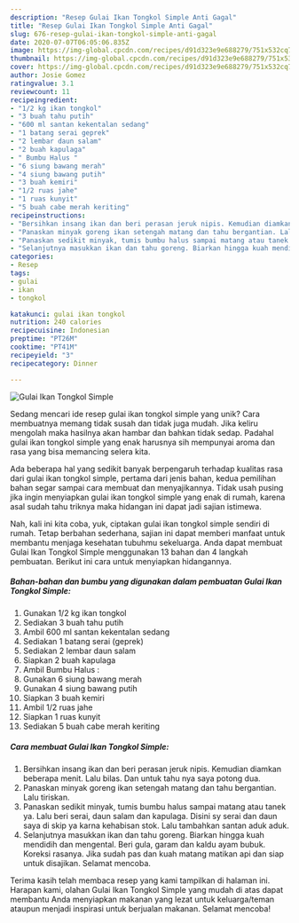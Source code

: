 ```yaml
---
description: "Resep Gulai Ikan Tongkol Simple Anti Gagal"
title: "Resep Gulai Ikan Tongkol Simple Anti Gagal"
slug: 676-resep-gulai-ikan-tongkol-simple-anti-gagal
date: 2020-07-07T06:05:06.835Z
image: https://img-global.cpcdn.com/recipes/d91d323e9e688279/751x532cq70/gulai-ikan-tongkol-simple-foto-resep-utama.jpg
thumbnail: https://img-global.cpcdn.com/recipes/d91d323e9e688279/751x532cq70/gulai-ikan-tongkol-simple-foto-resep-utama.jpg
cover: https://img-global.cpcdn.com/recipes/d91d323e9e688279/751x532cq70/gulai-ikan-tongkol-simple-foto-resep-utama.jpg
author: Josie Gomez
ratingvalue: 3.1
reviewcount: 11
recipeingredient:
- "1/2 kg ikan tongkol"
- "3 buah tahu putih"
- "600 ml santan kekentalan sedang"
- "1 batang serai geprek"
- "2 lembar daun salam"
- "2 buah kapulaga"
- " Bumbu Halus "
- "6 siung bawang merah"
- "4 siung bawang putih"
- "3 buah kemiri"
- "1/2 ruas jahe"
- "1 ruas kunyit"
- "5 buah cabe merah keriting"
recipeinstructions:
- "Bersihkan insang ikan dan beri perasan jeruk nipis. Kemudian diamkan beberapa menit. Lalu bilas. Dan untuk tahu nya saya potong dua."
- "Panaskan minyak goreng ikan setengah matang dan tahu bergantian. Lalu tiriskan."
- "Panaskan sedikit minyak, tumis bumbu halus sampai matang atau tanek ya. Lalu beri serai, daun salam dan kapulaga. Disini sy serai dan daun saya di skip ya karna kehabisan stok. Lalu tambahkan santan aduk aduk."
- "Selanjutnya masukkan ikan dan tahu goreng. Biarkan hingga kuah mendidih dan mengental. Beri gula, garam dan kaldu ayam bubuk. Koreksi rasanya. Jika sudah pas dan kuah matang matikan api dan siap untuk disajikan. Selamat mencoba."
categories:
- Resep
tags:
- gulai
- ikan
- tongkol

katakunci: gulai ikan tongkol 
nutrition: 240 calories
recipecuisine: Indonesian
preptime: "PT26M"
cooktime: "PT41M"
recipeyield: "3"
recipecategory: Dinner

---
```



![Gulai Ikan Tongkol Simple](https://img-global.cpcdn.com/recipes/d91d323e9e688279/751x532cq70/gulai-ikan-tongkol-simple-foto-resep-utama.jpg)

Sedang mencari ide resep gulai ikan tongkol simple yang unik? Cara membuatnya memang tidak susah dan tidak juga mudah. Jika keliru mengolah maka hasilnya akan hambar dan bahkan tidak sedap. Padahal gulai ikan tongkol simple yang enak harusnya sih mempunyai aroma dan rasa yang bisa memancing selera kita.



Ada beberapa hal yang sedikit banyak berpengaruh terhadap kualitas rasa dari gulai ikan tongkol simple, pertama dari jenis bahan, kedua pemilihan bahan segar sampai cara membuat dan menyajikannya. Tidak usah pusing jika ingin menyiapkan gulai ikan tongkol simple yang enak di rumah, karena asal sudah tahu triknya maka hidangan ini dapat jadi sajian istimewa.


Nah, kali ini kita coba, yuk, ciptakan gulai ikan tongkol simple sendiri di rumah. Tetap berbahan sederhana, sajian ini dapat memberi manfaat untuk membantu menjaga kesehatan tubuhmu sekeluarga. Anda dapat membuat Gulai Ikan Tongkol Simple menggunakan 13 bahan dan 4 langkah pembuatan. Berikut ini cara untuk menyiapkan hidangannya.

<!--inarticleads1-->

##### Bahan-bahan dan bumbu yang digunakan dalam pembuatan Gulai Ikan Tongkol Simple:

1. Gunakan 1/2 kg ikan tongkol
1. Sediakan 3 buah tahu putih
1. Ambil 600 ml santan kekentalan sedang
1. Sediakan 1 batang serai (geprek)
1. Sediakan 2 lembar daun salam
1. Siapkan 2 buah kapulaga
1. Ambil  Bumbu Halus :
1. Gunakan 6 siung bawang merah
1. Gunakan 4 siung bawang putih
1. Siapkan 3 buah kemiri
1. Ambil 1/2 ruas jahe
1. Siapkan 1 ruas kunyit
1. Sediakan 5 buah cabe merah keriting




<!--inarticleads2-->

##### Cara membuat Gulai Ikan Tongkol Simple:

1. Bersihkan insang ikan dan beri perasan jeruk nipis. Kemudian diamkan beberapa menit. Lalu bilas. Dan untuk tahu nya saya potong dua.
1. Panaskan minyak goreng ikan setengah matang dan tahu bergantian. Lalu tiriskan.
1. Panaskan sedikit minyak, tumis bumbu halus sampai matang atau tanek ya. Lalu beri serai, daun salam dan kapulaga. Disini sy serai dan daun saya di skip ya karna kehabisan stok. Lalu tambahkan santan aduk aduk.
1. Selanjutnya masukkan ikan dan tahu goreng. Biarkan hingga kuah mendidih dan mengental. Beri gula, garam dan kaldu ayam bubuk. Koreksi rasanya. Jika sudah pas dan kuah matang matikan api dan siap untuk disajikan. Selamat mencoba.




Terima kasih telah membaca resep yang kami tampilkan di halaman ini. Harapan kami, olahan Gulai Ikan Tongkol Simple yang mudah di atas dapat membantu Anda menyiapkan makanan yang lezat untuk keluarga/teman ataupun menjadi inspirasi untuk berjualan makanan. Selamat mencoba!
